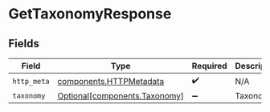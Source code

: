 # GetTaxonomyResponse


## Fields

| Field                                                                | Type                                                                 | Required                                                             | Description                                                          |
| -------------------------------------------------------------------- | -------------------------------------------------------------------- | -------------------------------------------------------------------- | -------------------------------------------------------------------- |
| `http_meta`                                                          | [components.HTTPMetadata](../../models/components/httpmetadata.md)   | :heavy_check_mark:                                                   | N/A                                                                  |
| `taxonomy`                                                           | [Optional[components.Taxonomy]](../../models/components/taxonomy.md) | :heavy_minus_sign:                                                   | Taxonomy                                                             |